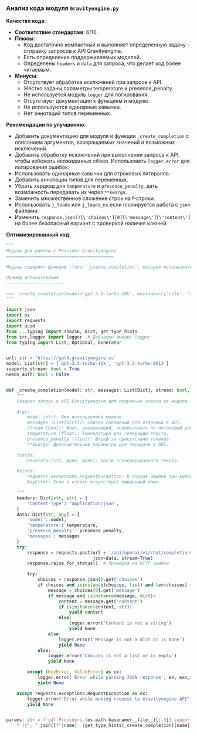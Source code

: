 ### **Анализ кода модуля `Gravityengine.py`**

**Качество кода**:
- **Соответствие стандартам**: 6/10
- **Плюсы**:
    - Код достаточно компактный и выполняет определенную задачу - отправку запросов к API Gravityengine.
    - Есть определение поддерживаемых моделей.
    - Определены `headers` и `data` для запроса, что делает код более читаемым.
- **Минусы**:
    - Отсутствует обработка исключений при запросе к API.
    - Жёстко заданы параметры temperature и presence_penalty.
    - Не используется модуль `logger` для логирования.
    - Отсутствует документация к функциям и модулю.
    - Не используются одинарные кавычки.
    - Нет аннотаций типов переменных.

**Рекомендации по улучшению**:
- Добавить документацию для модуля и функции `_create_completion` с описанием аргументов, возвращаемых значений и возможных исключений.
- Добавить обработку исключений при выполнении запроса к API, чтобы избежать неожиданных сбоев. Использовать `logger.error` для логирования ошибок.
- Использовать одинарные кавычки для строковых литералов.
- Добавить аннотации типов для переменных.
- Убрать хардкод для `temperature` и `presence_penalty`, дать возможность передавать их через `**kwargs`.
- Заменить множественное сложение строк на f-строки.
- Использовать `j_loads` или `j_loads_ns` если планируется работа с `json` файлами.
- Изменить `response.json()[\'choices\'][0][\'message\'][\'content\']` на более безопасный вариант с проверкой наличия ключей.

**Оптимизированный код**:

```python
"""
Модуль для работы с Provider Gravityengine
=========================================

Модуль содержит функцию :func:`_create_completion`, которая используется для взаимодействия с API Gravityengine.

Пример использования
----------------------

>>> _create_completion(model='gpt-3.5-turbo-16k', messages=[{'role': 'user', 'content': 'Hello'}], stream=True)
"""

import json
import os
import requests
import uuid
from ...typing import sha256, Dict, get_type_hints
from src.logger import logger  # Добавлен импорт logger
from typing import List, Optional, Generator


url: str = 'https://gpt4.gravityengine.cc'
model: List[str] = ['gpt-3.5-turbo-16k', 'gpt-3.5-turbo-0613']
supports_stream: bool = True
needs_auth: bool = False


def _create_completion(model: str, messages: List[Dict], stream: bool, temperature: float = 0.7, presence_penalty: float = 0.0, **kwargs) -> Generator[str, None, None]:
    """
    Создает запрос к API Gravityengine для получения ответа от модели.

    Args:
        model (str): Имя используемой модели.
        messages (List[Dict]): Список сообщений для отправки в API.
        stream (bool): Флаг, указывающий, использовать ли потоковый режим.
        temperature (float): Температура для генерации текста.
        presence_penalty (float): Штраф за присутствие токенов.
        **kwargs: Дополнительные параметры для передачи в API.

    Yields:
        Generator[str, None, None]: Части сгенерированного текста.

    Raises:
        requests.exceptions.RequestException: В случае ошибки при выполнении запроса.
        KeyError: Если в ответе отсутствует ожидаемый ключ.

    """
    headers: Dict[str, str] = {
        'Content-Type': 'application/json',
    }
    data: Dict[str, any] = {
        'model': model,
        'temperature': temperature,
        'presence_penalty': presence_penalty,
        'messages': messages
    }
    try:
        response = requests.post(url + '/api/openai/v1/chat/completions', headers=headers,
                                 json=data, stream=True)
        response.raise_for_status()  # Проверка на HTTP ошибки

        try:
            choices = response.json().get('choices')
            if choices and isinstance(choices, list) and len(choices) > 0:
                message = choices[0].get('message')
                if message and isinstance(message, dict):
                    content = message.get('content')
                    if isinstance(content, str):
                        yield content
                    else:
                        logger.error('Content is not a string')
                        yield None
                else:
                    logger.error('Message is not a dict or is None')
                    yield None
            else:
                logger.error('Choices is not a list or is empty')
                yield None

        except (KeyError, ValueError) as ex:
            logger.error('Error while parsing JSON response', ex, exc_info=True)
            yield None

    except requests.exceptions.RequestException as ex:
        logger.error('Error while making request to Gravityengine API', ex, exc_info=True)
        yield None


params: str = f'g4f.Providers.{os.path.basename(__file__)[:-3]} supports: ' + \
    f'({", ".join([f"{name}: {get_type_hints(_create_completion)[name].__name__}" for name in _create_completion.__code__.co_varnames[:_create_completion.__code__.co_argcount]])})'